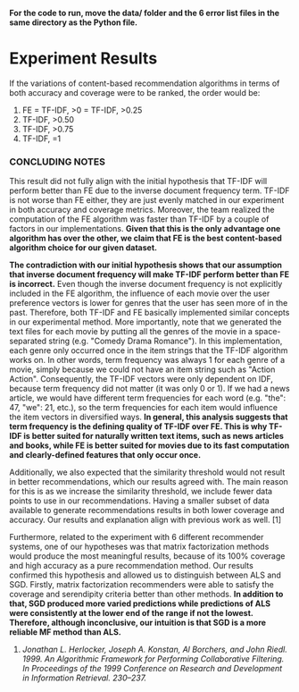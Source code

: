 __For the code to run, move the data/ folder and the 6 error list files in the same directory as the Python file.__

# Experiment Results
If the variations of content-based recommendation algorithms in terms of both accuracy and coverage were to be ranked, the order would be:
1. FE = TF-IDF, >0 = TF-IDF, >0.25
2. TF-IDF, >0.50
3. TF-IDF, >0.75
4. TF-IDF, =1

### CONCLUDING NOTES
This result did not fully align with the initial hypothesis that TF-IDF will perform better than FE due to the inverse document frequency term. TF-IDF is not worse than FE either, they are just evenly matched in our experiment in both accuracy and coverage metrics. Moreover, the team realized the computation of the FE algorithm was faster than TF-IDF by a couple of factors in our implementations. __Given that this is the only advantage one algorithm has over the other, we claim that FE is the best content-based algorithm choice for our given dataset.__

__The contradiction with our initial hypothesis shows that our assumption that inverse document frequency will make TF-IDF perform better than FE is incorrect.__ Even though the inverse document frequency is not explicitly included in the FE algorithm, the influence of each movie over the user preference vectors is lower for genres that the user has seen more of in the past. Therefore, both TF-IDF and FE basically implemented similar concepts in our experimental method. More importantly, note that we generated the text files for each movie by putting all the genres of the movie in a space-separated string (e.g. "Comedy Drama Romance"). In this implementation, each genre only occurred once in the item strings that the TF-IDF algorithm works on. In other words, term frequency was always 1 for each genre of a movie, simply because we could not have an item string such as "Action Action". Consequently, the TF-IDF vectors were only dependent on IDF, because term frequency did not matter (it was only 0 or 1). If we had a news article, we would have different term frequencies for each word (e.g. "the": 47, "we": 21, etc.), so the term frequencies for each item would influence the item vectors in diversified ways. __In general, this analysis suggests that term frequency is the defining quality of TF-IDF over FE. This is why TF-IDF is better suited for naturally written text items, such as news articles and books, while FE is better suited for movies due to its fast computation and clearly-defined features that only occur once.__

Additionally, we also expected that the similarity threshold would not result in better recommendations, which our results agreed with. The main reason for this is as we increase the similarity threshold, we include fewer data points to use in our recommendations. Having a smaller subset of data available to generate recommendations results in both lower coverage and accuracy. Our results and explanation align with previous work as well. [1]

Furthermore, related to the experiment with 6 different recommender systems, one of our hypotheses was that matrix factorization methods would produce the most meaningful results, because of its 100% coverage and high accuracy as a pure recommendation method. Our results confirmed this hypothesis and allowed us to distinguish between ALS and SGD. Firstly, matrix factorization recommenders were able to satisfy the coverage and serendipity criteria better than other methods. __In addition to that, SGD produced more varied predictions while predictions of ALS were consistently at the lower end of the range if not the lowest. Therefore, although inconclusive, our intuition is that SGD is a more reliable MF method than ALS.__

1. _Jonathan L. Herlocker, Joseph A. Konstan, Al Borchers, and John Riedl. 1999. An Algorithmic Framework for Performing Collaborative Filtering. In
Proceedings of the 1999 Conference on Research and Development in Information Retrieval. 230–237._
